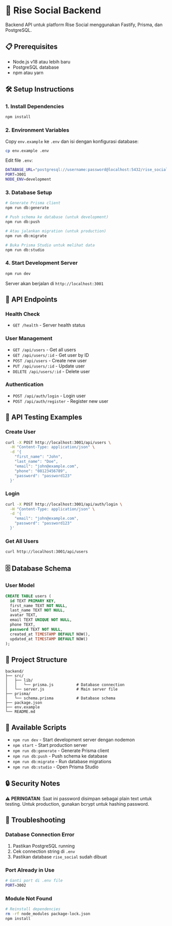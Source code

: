 # 🚀 Rise Social Backend

Backend API untuk platform Rise Social menggunakan Fastify, Prisma, dan PostgreSQL.

## 📋 Prerequisites

- Node.js v18 atau lebih baru
- PostgreSQL database
- npm atau yarn

## 🛠️ Setup Instructions

### 1. Install Dependencies
```bash
npm install
```

### 2. Environment Variables
Copy `env.example` ke `.env` dan isi dengan konfigurasi database:
```bash
cp env.example .env
```

Edit file `.env`:
```bash
DATABASE_URL="postgresql://username:password@localhost:5432/rise_social"
PORT=3001
NODE_ENV=development
```

### 3. Database Setup
```bash
# Generate Prisma client
npm run db:generate

# Push schema ke database (untuk development)
npm run db:push

# Atau jalankan migration (untuk production)
npm run db:migrate

# Buka Prisma Studio untuk melihat data
npm run db:studio
```

### 4. Start Development Server
```bash
npm run dev
```

Server akan berjalan di `http://localhost:3001`

## 📡 API Endpoints

### Health Check
- `GET /health` - Server health status

### User Management
- `GET /api/users` - Get all users
- `GET /api/users/:id` - Get user by ID
- `POST /api/users` - Create new user
- `PUT /api/users/:id` - Update user
- `DELETE /api/users/:id` - Delete user

### Authentication
- `POST /api/auth/login` - Login user
- `POST /api/auth/register` - Register new user

## 📝 API Testing Examples

### Create User
```bash
curl -X POST http://localhost:3001/api/users \
  -H "Content-Type: application/json" \
  -d '{
    "first_name": "John",
    "last_name": "Doe",
    "email": "john@example.com",
    "phone": "08123456789",
    "password": "password123"
  }'
```

### Login
```bash
curl -X POST http://localhost:3001/api/auth/login \
  -H "Content-Type: application/json" \
  -d '{
    "email": "john@example.com",
    "password": "password123"
  }'
```

### Get All Users
```bash
curl http://localhost:3001/api/users
```

## 🗄️ Database Schema

### User Model
```sql
CREATE TABLE users (
  id TEXT PRIMARY KEY,
  first_name TEXT NOT NULL,
  last_name TEXT NOT NULL,
  avatar TEXT,
  email TEXT UNIQUE NOT NULL,
  phone TEXT,
  password TEXT NOT NULL,
  created_at TIMESTAMP DEFAULT NOW(),
  updated_at TIMESTAMP DEFAULT NOW()
);
```

## 📂 Project Structure

```
backend/
├── src/
│   ├── lib/
│   │   └── prisma.js          # Database connection
│   └── server.js              # Main server file
├── prisma/
│   └── schema.prisma          # Database schema
├── package.json
├── env.example
└── README.md
```

## 🔧 Available Scripts

- `npm run dev` - Start development server dengan nodemon
- `npm start` - Start production server
- `npm run db:generate` - Generate Prisma client
- `npm run db:push` - Push schema ke database
- `npm run db:migrate` - Run database migrations
- `npm run db:studio` - Open Prisma Studio

## 🔒 Security Notes

⚠️ **PERINGATAN**: Saat ini password disimpan sebagai plain text untuk testing. 
Untuk production, gunakan bcrypt untuk hashing password.

## 🐛 Troubleshooting

### Database Connection Error
1. Pastikan PostgreSQL running
2. Cek connection string di `.env`
3. Pastikan database `rise_social` sudah dibuat

### Port Already in Use
```bash
# Ganti port di .env file
PORT=3002
```

### Module Not Found
```bash
# Reinstall dependencies
rm -rf node_modules package-lock.json
npm install
``` 